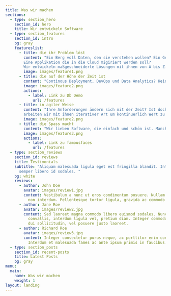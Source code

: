 ```yaml
---
title: Was wir machen
sections:
  - type: section_hero
    section_id: hero
    title: Wir entwickeln Software
  - type: section_features
    section_id: intro
    bg: gray
    featureslist:
      - title: die ihr Problem löst
        content: "Ein Berg voll Daten, den sie verstehen wollen? Ein Geschäftsmodell, das sie digitalisieren wollen? 
        Eine Applikation die in die Cloud migiriert werden soll? 
        Wir entwickeln maßgeschneiderte Lösungen mit ihnen von A bis Z."
        image: images/feature1.png
      - title: die auf der Höhe der Zeit ist
        content: "Continous Deployment, DevOps und Data Analytics? Kein Problem, oder?"
        image: images/feature2.png
        actions:
          - label: Link zu Db Demo
            url: /features
      - title: in agiler Weise
        content: "Ihre Anforderungen ändern sich mit der Zeit? Ist doch klar. Wir gehen von Veränderung aus. Deswegen 
        arbeiten wir mit ihnen iterativer Art um kontinuerlich Wert zu schaffen und Risiken zu minimieren."
        image: images/feature2.png
      - title: die Spass macht
        content: "Wir lieben Software, die einfach und schön ist. Manchmal bringt sie einen sogar zum Lachen"
        image: images/feature3.png
        actions:
          - label: Link zu famousfaces
            url: /features
  - type: section_reviews
    section_id: reviews
    title: Testimonials
    subtitle: "Aliquam malesuada ligula eget est fringilla blandit. Integer finibus
      semper libero id sodales. "
    bg: white
    reviews:
      - author: John Doe
        avatar: images/review1.jpg
        content: Vestibulum a nunc ut eros condimentum posuere. Nullam dapibus quis nunc
          non interdum. Pellentesque tortor ligula, gravida ac commodo eu.
      - author: Jane Roe
        avatar: images/review2.jpg
        content: Sed laoreet magna commodo libero euismod sodales. Nunc ac libero
          convallis, interdum ligula vel, pretium diam. Integer commodo sem at
          dui sollicitudin, vel posuere justo laoreet.
      - author: Richard Roe
        avatar: images/review3.jpg
        content: Integer consectetur purus neque, ac porttitor enim convallis vitae.
          Interdum et malesuada fames ac ante ipsum primis in faucibus.
  - type: section_posts
    section_id: recent-posts
    title: Latest Posts
    bg: gray
menu:
  main:
    name: Was wir machen
    weight: 1
layout: landing
---
```

